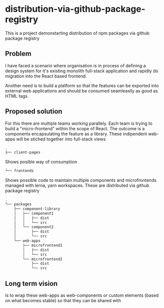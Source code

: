 # distribution-via-github-package-registry
This is a project demonstarting distribution of npm packages via github package registry

## Problem

I have faced a scenario where organisation is in process of defining a design system 
for it's existing monolith full-stack application and rapidly do migration into the React based 
frontend.

Another need is  to build a platform so that the features can be exported into external web applications and should be consumed seamleaslly as good as HTML tags.  

## Proposed solution 

For this there are multiple teams working parallely. Each team is trying to build a "micro-frontend" within the scope of React. The outcome is a components encapsulating the feature as a library.  These indipendent web-apps will be stiched together into full-stack views 

```bash 
.
├── client-pages
```
Shows posible way of consumption

```bash
└── frontends
```
Shows possible code to maintain multiple components and microfrontends managed with lerna, yarn workspaces. These are distributed via github package registry 

```bash 
.
└── packages
    ├── component-library
    │   ├── component1
    │   │   ├── dist
    │   │   └── src
    │   └── component2
    │       ├── dist
    │       └── src
    └── web-apps
        ├── microfrontend1
        │   ├── dist
        │   └── src
        └── microfrontend2
            ├── dist
            └── src
```



## Long term vision 

Is to wrap these web-apps as web-components or custom elements (based on what becomes stable) so that they can be shared with 
 
